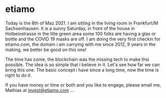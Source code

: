 # etiamo

Today is the 8th of Maz 2021. I am sitting in the living room in Frankfurt/M Sachsenhausen. It is a sunny Saturday, in front of the house in Holbeinstrasse in the litte green area some 100 folks are having a glas or bottle and the COVID 19 masks are off. I am doing the very first checkin for etiamo.com, the domain i am carrying with me since 2012, 9 years in the making, we better be good on this one! 

The time has come, the blockchain was the missing tech to make thsi possible. The idea is so simple that i believe in it. 
Let's see how far we can bring this one. The basic concept i have since a long time, now the time is right to do it.

If you have money or time or both and you like to engage,  please email me, Mathias at <a href="mailto:invest@etiamo.com">invest@etiamo.com</a> ...

